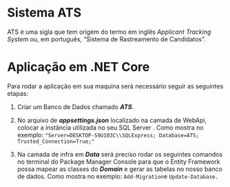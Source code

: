 # Sistema ATS

ATS é uma sigla que tem origem do termo em inglês _Applicant Tracking System_ ou, em português, “Sistema de Rastreamento de Candidatos”. 

# Aplicação em .NET Core
Para rodar a aplicação em sua maquina será necessário seguir as seguintes etapas:

 1. Criar um Banco de Dados chamado ***ATS***.
 
 2. No arquivo de ***appsettings.json*** localizado na camada de WebApi, colocar a instância utilizada no seu SQL Server . Como mostra no exemplo: `"Server=DESKTOP-S9U103C\\SQLExpress; Database=ATS; Trusted_Connection=True;"`
 
 3. Na camada de infra em ***Data*** será preciso rodar os seguintes comandos no terminal do Package Manager Console para que o Entity Framework possa mapear as classes do ***Domain*** e gerar as tabelas no nosso banco de dados.  Como mostra no exemplo: `Add-Migration`e `Update-Database.`
